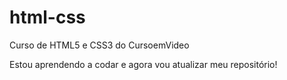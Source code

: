 # html-css
 Curso de HTML5 e CSS3 do CursoemVideo

Estou aprendendo a codar e agora vou atualizar meu repositório!